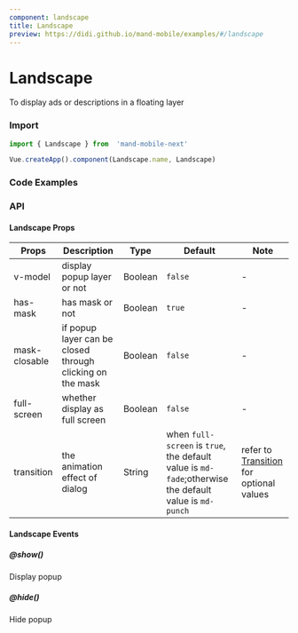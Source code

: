 ```yaml
---
component: landscape
title: Landscape
preview: https://didi.github.io/mand-mobile/examples/#/landscape
---
```


# Landscape


To display ads or descriptions in a floating layer

### Import

```javascript
import { Landscape } from  'mand-mobile-next'

Vue.createApp().component(Landscape.name, Landscape)
```

### Code Examples

<demo-wrapper
  src="src/packages/landscape/demo"
  :demos="demos"
/>

<script setup>
const demos = import.meta.globEager('../../../src/packages/landscape/demo/demo*.vue')
</script>

<!-- DEMO -->

### API

#### Landscape Props
|Props | Description | Type | Default | Note |
|----|-----|------|------|----- |
|v-model|display popup layer or not|Boolean|`false`| - |
|has-mask|has mask or not|Boolean|`true`| - |
|mask-closable|if popup layer can be closed through clicking on the mask|Boolean|`false`| - |
|full-screen|whether display as full screen|Boolean|`false`| - |
| transition | the animation effect of dialog | String | when `full-screen` is `true`, the default value is `md-fade`;otherwise the default value is `md-punch` |refer to [Transition](https://didi.github.io/mand-mobile/#/en-US/docs/components/feedback/transition?anchor=API) for optional values |
#### Landscape Events

##### @show()
Display popup

##### @hide()
Hide popup

